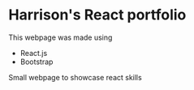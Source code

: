 # Harrison's React portfolio

This webpage was made using
- React.js
- Bootstrap

Small webpage to showcase react skills
